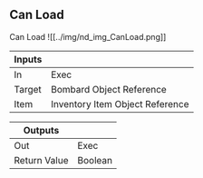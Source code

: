 ## Can Load
Can Load
![[../img/nd_img_CanLoad.png]]

|Inputs||
|--|--|
| In | Exec |
| Target | Bombard Object Reference |
| Item | Inventory Item Object Reference |

|Outputs||
|--|--|
| Out | Exec |
| Return Value | Boolean |
